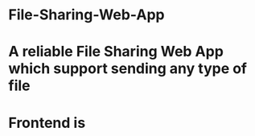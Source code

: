 # File-Sharing-Web-App
# A reliable File Sharing Web App which support sending any type of file
# Frontend is 
